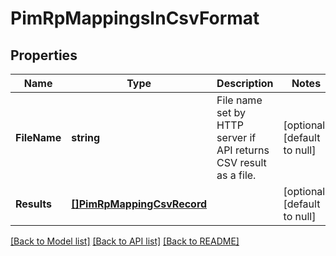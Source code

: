 # PimRpMappingsInCsvFormat

## Properties
Name | Type | Description | Notes
------------ | ------------- | ------------- | -------------
**FileName** | **string** | File name set by HTTP server if API  returns CSV result as a file. | [optional] [default to null]
**Results** | [**[]PimRpMappingCsvRecord**](PimRpMappingCsvRecord.md) |  | [optional] [default to null]

[[Back to Model list]](../README.md#documentation-for-models) [[Back to API list]](../README.md#documentation-for-api-endpoints) [[Back to README]](../README.md)

